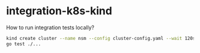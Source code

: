 # integration-k8s-kind

How to run integration tests locally?
```bash
kind create cluster --name nsm --config cluster-config.yaml --wait 120s
go test ./...
```

